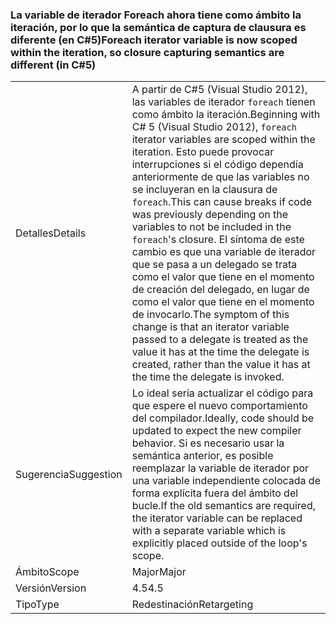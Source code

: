 ### <a name="foreach-iterator-variable-is-now-scoped-within-the-iteration-so-closure-capturing-semantics-are-different-in-c5"></a><span data-ttu-id="94072-101">La variable de iterador Foreach ahora tiene como ámbito la iteración, por lo que la semántica de captura de clausura es diferente (en C#5)</span><span class="sxs-lookup"><span data-stu-id="94072-101">Foreach iterator variable is now scoped within the iteration, so closure capturing semantics are different (in C#5)</span></span>

|   |   |
|---|---|
|<span data-ttu-id="94072-102">Detalles</span><span class="sxs-lookup"><span data-stu-id="94072-102">Details</span></span>|<span data-ttu-id="94072-103">A partir de C#5 (Visual Studio 2012), las variables de iterador <code>foreach</code> tienen como ámbito la iteración.</span><span class="sxs-lookup"><span data-stu-id="94072-103">Beginning with C# 5 (Visual Studio 2012), <code>foreach</code> iterator variables are scoped within the iteration.</span></span> <span data-ttu-id="94072-104">Esto puede provocar interrupciones si el código dependía anteriormente de que las variables no se incluyeran en la clausura de <code>foreach</code>.</span><span class="sxs-lookup"><span data-stu-id="94072-104">This can cause breaks if code was previously depending on the variables to not be included in the <code>foreach</code>'s closure.</span></span> <span data-ttu-id="94072-105">El síntoma de este cambio es que una variable de iterador que se pasa a un delegado se trata como el valor que tiene en el momento de creación del delegado, en lugar de como el valor que tiene en el momento de invocarlo.</span><span class="sxs-lookup"><span data-stu-id="94072-105">The symptom of this change is that an iterator variable passed to a delegate is treated as the value it has at the time the delegate is created, rather than the value it has at the time the delegate is invoked.</span></span>|
|<span data-ttu-id="94072-106">Sugerencia</span><span class="sxs-lookup"><span data-stu-id="94072-106">Suggestion</span></span>|<span data-ttu-id="94072-107">Lo ideal sería actualizar el código para que espere el nuevo comportamiento del compilador.</span><span class="sxs-lookup"><span data-stu-id="94072-107">Ideally, code should be updated to expect the new compiler behavior.</span></span> <span data-ttu-id="94072-108">Si es necesario usar la semántica anterior, es posible reemplazar la variable de iterador por una variable independiente colocada de forma explícita fuera del ámbito del bucle.</span><span class="sxs-lookup"><span data-stu-id="94072-108">If the old semantics are required, the iterator variable can be replaced with a separate variable which is explicitly placed outside of the loop's scope.</span></span>|
|<span data-ttu-id="94072-109">Ámbito</span><span class="sxs-lookup"><span data-stu-id="94072-109">Scope</span></span>|<span data-ttu-id="94072-110">Major</span><span class="sxs-lookup"><span data-stu-id="94072-110">Major</span></span>|
|<span data-ttu-id="94072-111">Versión</span><span class="sxs-lookup"><span data-stu-id="94072-111">Version</span></span>|<span data-ttu-id="94072-112">4.5</span><span class="sxs-lookup"><span data-stu-id="94072-112">4.5</span></span>|
|<span data-ttu-id="94072-113">Tipo</span><span class="sxs-lookup"><span data-stu-id="94072-113">Type</span></span>|<span data-ttu-id="94072-114">Redestinación</span><span class="sxs-lookup"><span data-stu-id="94072-114">Retargeting</span></span>|

